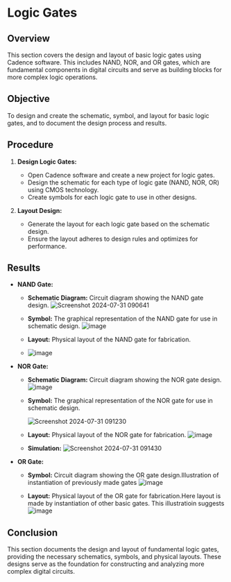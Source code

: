 

# Logic Gates

## Overview

This section covers the design and layout of basic logic gates using Cadence software. This includes NAND, NOR, and OR gates, which are fundamental components in digital circuits and serve as building blocks for more complex logic operations.

## Objective

To design and create the schematic, symbol, and layout for basic logic gates, and to document the design process and results.

## Procedure

1. **Design Logic Gates:**
   - Open Cadence software and create a new project for logic gates.
   - Design the schematic for each type of logic gate (NAND, NOR, OR) using CMOS technology.
   - Create symbols for each logic gate to use in other designs.

2. **Layout Design:**
   - Generate the layout for each logic gate based on the schematic design.
   - Ensure the layout adheres to design rules and optimizes for performance.


## Results

- **NAND Gate:**
  - **Schematic Diagram:** Circuit diagram showing the NAND gate design.
    ![Screenshot 2024-07-31 090641](https://github.com/user-attachments/assets/d0891360-7f36-427b-ac97-e24f60196eb4)

    
  - **Symbol:** The graphical representation of the NAND gate for use in schematic design.
    ![image](https://github.com/user-attachments/assets/97080996-f97d-47ea-9d1f-8999852ffa18)

    
  - **Layout:** Physical layout of the NAND gate for fabrication.
  - ![image](https://github.com/user-attachments/assets/e3b3ae35-1b37-4d3e-b8c8-db603cc31b27)

    

- **NOR Gate:**
  - **Schematic Diagram:** Circuit diagram showing the NOR gate design.
    ![image](https://github.com/user-attachments/assets/db4dfdce-8c72-4e65-98ba-79a9052148c8)


  - **Symbol:** The graphical representation of the NOR gate for use in schematic design.
    
    ![Screenshot 2024-07-31 091230](https://github.com/user-attachments/assets/aeb9feb7-7bcc-483b-95e3-76ca159c2bc7)
    
  - **Layout:** Physical layout of the NOR gate for fabrication.
    ![image](https://github.com/user-attachments/assets/c9159810-408c-4bda-b1b0-9a64dceec77b)


    
  - **Simulation:** 
    ![Screenshot 2024-07-31 091430](https://github.com/user-attachments/assets/25b1cf76-2396-46e0-84e7-e14b8bdf800d)


- **OR Gate:**
  - **Symbol:** Circuit diagram showing the OR gate design.Illustration of instantiation of previously made gates
    ![image](https://github.com/user-attachments/assets/3c64dd29-8729-41b7-ab34-d49e448da2a7)
    
  - **Layout:** Physical layout of the OR gate for fabrication.Here layout is made by instantiation of other basic gates. This illustratioin suggests 
    ![image](https://github.com/user-attachments/assets/a5475d92-7fda-4601-a87b-5744f96f7e72)



## Conclusion

This section documents the design and layout of fundamental logic gates, providing the necessary schematics, symbols, and physical layouts. These designs serve as the foundation for constructing and analyzing more complex digital circuits.

